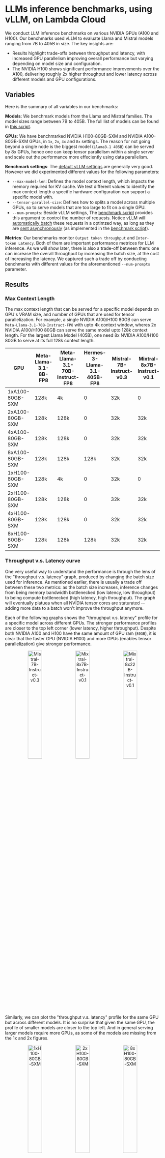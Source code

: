 
# LLMs inference benchmarks, using vLLM, on Lambda Cloud

We conduct LLM inference benchmarks on various NVIDIA GPUs (A100 and H100). Our benchmarks used vLLM to evaluate Llama and Mistral models ranging from 7B to 405B in size. The key insights are:
* Results highlight trade-offs between throughput and latency, with increased GPU parallelism improving overall performance but varying depending on model size and configuration.
* The NVIDIA H100 shows significant performance improvements over the A100, delivering roughly 2x higher throughput and lower latency across different models and GPU configurations.

## Variables

Here is the summary of all variables in our benchmarks:

__Models__: We benchmark models from the Llama and Mistral families. The model sizes range between 7B to 405B. The full list of models can be found in [this script](https://github.com/LambdaLabsML/vllm-benchmark/blob/main/cache_model.py#L3). 

__GPUs__: We have benchmarked NVIDIA H100-80GB-SXM and NVIDIA A100-80GB-SXM GPUs, in `1x`, `2x`, `4x` and `8x` settings. The reason for not going beyond a single node is the biggest model (`Llama3.1 405B`) can be served by 8x GPUs, hence one can keep tensor parallelism within a single server and scale out the performance more effeciently using data parallelism. 

__Benchmark settings__: The [default vLLM settings](https://docs.vllm.ai/en/latest/models/engine_args.html) are generally very good. However we did experimented different values for the following parameters:
* `--max-model-len`: Defines the model context length, which impacts the memory required for KV cache. We test different values to identify the max context length a specific hardware configuration can support a specific model with.
* `--tensor-parallel-size`: Defines how to splits a model across multiple GPUs, so to serve models that are too large to fit on a single GPU.
* `--num-prompts`: Beside vLLM settings, The [benchmark script](https://github.com/vllm-project/vllm/blob/main/benchmarks/benchmark_serving.py) provides this argument to control the number of requests. Notice vLLM will [automatically batch](https://github.com/vllm-project/vllm/issues/1707#issuecomment-1816797973) these requests in a optimzed way, as long as they are [sent asynchronously](https://github.com/vllm-project/vllm/issues/2257#issuecomment-1869400614) (as implemented in the [benchmark script](https://github.com/vllm-project/vllm/blob/main/benchmarks/benchmark_serving.py)).

__Metrics__: Our benchmarks monitor `Output token throughput` and `Inter-token Latency`. Both of them are important performance metrices for LLM inference. As we will show later, there is also a trade-off between them: one can increase the overall throughput by increasing the batch size, at the cost of increasing the latency. We captured such a trade off by conducting benchmarks with different values for the aforementioned `--num-prompts` parameter.


## Results

### Max Context Length

The max context length that can be served for a specific model depends on GPU's VRAM size, and number of GPUs that are used for tensor parallelization. For example, a single NVIDIA A100/H100 80GB can serve `Meta-Llama-3.1-70B-Instruct-FP8` with upto 4k context window, wheres 2x NVIDIA A100/H100 80GB can serve the same model upto 128k context length. For the largest Llama Model (405B), one need 8x NVIDIA A100/H100 80GB to serve at its full 128k context length.

| GPU                | Meta-Llama-3.1-8B-FP8 | Meta-Llama-3.1-70B-Instruct-FP8 | Hermes-3-Llama-3.1-405B-FP8 | Mistral-7B-Instruct-v0.3 | Mixtral-8x7B-Instruct-v0.1 | Mixtral-8x22B-Instruct-v0.1 | Mistral-Nemo-Instruct-2407 | Mistral-Large-Instruct-2407 |
|--------------------|-----------------------|---------------------------------|-----------------------------|---------------------------|----------------------------|-----------------------------|----------------------------|-----------------------------|
| 1xA100-80GB-SXM    | 128k                | 4k                            | 0                           | 32k                     | 0                          | 0                           | 128k                    | 0                           |
| 2xA100-80GB-SXM    | 128k                | 128k                          | 0                           | 32k                     | 32k                      | 0                           | 128k                    | 0                           |
| 4xA100-80GB-SXM    | 128k                | 128k                          | 0                           | 32k                     | 32k                      | 16k                       | 128k                    | 128k                     |
| 8xA100-80GB-SXM    | 128k                | 128k                          | 128k                      | 32k                     | 32k                      | 64k                       | 128k                    | 128k                     |
| 1xH100-80GB-SXM    | 128k                | 4k                            | 0                           | 32k                     | 0                          | 0                           | 128k                    | 0                           |
| 2xH100-80GB-SXM    | 128k                | 128k                          | 0                           | 32k                     | 32k                      | 0                           | 128k                    | 0                           |
| 4xH100-80GB-SXM    | 128k                | 128k                          | 0                           | 32k                     | 32k                      | 16k                       | 128k                    | 128k                     |
| 8xH100-80GB-SXM    | 128k                | 128k                          | 128k                      | 32k                     | 32k                      | 64k                       | 128k                    | 128k                     |


### Throughput v.s. Latency curve
One very useful way to understand the performance is through the lens of the "throughput v.s. latency" graph, produced by changing the batch size used for inference. As mentioned earlier, there is usually a trade off between these two metrics: as the batch size increases, inference changes from being memory bandwidth bottlenecked (low latency, low throughput) to being compute bottlenecked (high latency, high throughput). The graph will eventually platuea when all NVIDIA tensor cores are staturated -- adding more data to a batch won't improve the throughput anymore.

Each of the following graphs shows the "throughput v.s. latency" profile for a specific model across different GPUs. The stronger performance profiles are closer to the top left corner (lower latency, higher throughput). Despite both NVIDIA A100 and H100 have the same amount of GPU ram (`80GB`), it is clear that the faster GPU (NVIDIA H100) and more GPUs (enables tensor parallelization) give stronger performance. 

<p align="center">
  <img src="./renders/Mistral-7B-Instruct-v0.3_len2000.png" alt="Mistral-7B-Instruct-v0.3" width="30%" />
  <img src="./renders/Mixtral-8x7B-Instruct-v0.1_len2000.png" alt="Mixtral-8x7B-Instruct-v0.1" width="30%" />
  <img src="./renders/Mixtral-8x22B-Instruct-v0.1_len2000.png" alt="Mixtral-8x22B-Instruct-v0.1" width="30%" />
</p>


Similarly, we can plot the "throughput v.s. latency" profile for the same GPU but across different models. It is no surprise that given the same GPU, the profile of smaller models are closer to the top left. And in general serving larger models require more GPUs, as some of the models are missing from the 1x and 2x figures.

<p align="center">
  <img src="./renders/1xH100-80GB-SXM.png" alt="1xH100-80GB-SXM" width="30%" />
  <img src="./renders/2xH100-80GB-SXM.png" alt="2xH100-80GB-SXM" width="30%" />
  <img src="./renders/8xH100-80GB-SXM.png" alt="8xH100-80GB-SXM" width="30%" />
</p>


### Tensor Parallel v.s. Data Parallel
Which is a better way to scale the performance? Is it better to scale vertically using tensor parallelism, or is it better to scale horizontally with daa parallelism. The former gives you a "beefier" processor by combining the memory and tensor cores from multiple GPUs, at the cost of inter-device communication; while the later keep each GPUs independent so you have a fleet of less powerful devices. 

The following figures illustrate the different characteristics of these two parallelism strategies. To do so, we doubled the number of GPUs and applied either DP to horizontally scale the system, or TP to vertically scale the system. We also double the number of prompts used in the system so to make sure data parallelism could double its throughput while keeping the latency unaffected. Our benchmark showed tensor parallelism runs at lower latencies, while data parallelism runs at higher throughputs. 

<p align="center">
  <img src="./renders/scale_Mistral-7B-Instruct-v0.3_len2000.png" alt="scale_Mistral-7B-Instruct-v0.3_len2000" width="30%" />
  <img src="./renders/scale_Mixtral-8x7B-Instruct-v0.1_len2000.png" alt="scale_Mixtral-8x7B-Instruct-v0.1_len2000" width="30%" />
  <img src="./renders/scale_Mixtral-8x22B-Instruct-v0.1_len2000.png" alt="scale_Mixtral-8x22B-Instruct-v0.1_len2000" width="30%" />
</p>

In general, scaling inference using data parallelism is often more effective than tensor parallelism, if the model fits within the system. The table below provides some data, showing how `throughput/latency` scales poorly for "overly" tensor parallelized systems: with `--num-prompts` fixed at 320 to ensure a large batch size and fully utilize the compute, the throughputs of tensor parallelism still scale far from linearly, unlike the expected behavior with data parallelism.

|                  | Meta-Llama-3.1-8B-FP8 | Meta-Llama-3.1-70B-Instruct-FP8 | Hermes-3-Llama-3.1-405B-FP8 | Mistral-7B-Instruct-v0.3 | Mixtral-8x7B-Instruct-v0.1 | Mixtral-8x22B-Instruct-v0.1 | Mistral-Nemo-Instruct-2407 | Mistral-Large-Instruct-2407 |
|------------------|----------------------:|--------------------------------:|----------------------------:|-------------------------:|---------------------------:|----------------------------:|----------------------------:|-----------------------------:|
| 1xA100-80GB-SXM  | 1517.54/42.85          | 208.79/58.26                    | N/A                         | 1591.4/56.51             | N/A                        | N/A                         | 1277.85/61.48               | N/A                          |
| 2xA100-80GB-SXM  | 1854.27/38.21          | 662.64/120.32                   | N/A                         | 1861.61/53.52            | 1017.34/67.24              | N/A                         | 1593.97/51.39               | N/A                          |
| 4xA100-80GB-SXM  | 1899.76/40.02          | 956.53/88.25                    | N/A                         | 2228.35/44.66            | 1098.11/56.05              | 715.37/95.54                | 1919.13/44.7                | 642.03/129.96                |
| 8xA100-80GB-SXM  | 1972.26/40.47          | 1162.78/74.12                   | 467.85/180.74               | 2381.43/39.89            | 1289.26/49.91              | 946.22/71.43                | 2035.34/40.7                | 947.56/88.72                 |
| 1xH100-80GB-SXM  | 3400.4/19.75           | 418.92/35.84                    | N/A                         | 3281.19/27.23            | N/A                        | N/A                         | 2414.81/31.16               | N/A                          |
| 2xH100-80GB-SXM  | 3688.64/18.83          | 1727.69/49.33                   | N/A                         | 3758.54/24.26            | 1430.42/38.08              | N/A                         | 3064.06/24.44               | N/A                          |
| 4xH100-80GB-SXM  | 3475.27/20.26          | 2242.99/38.26                   | N/A                         | 4133.32/21.79            | 2102.86/30.36              | 1190.38/51.35               | 3509.24/22.1                | 1301.24/56.42                |
| 8xH100-80GB-SXM  | 3931.83/17.61          | 2572.8/33.71                    | 1230.74/73.54               | 4397.11/21.56            | 2073.9/25.88               | 1558.66/39.25               | 3686.29/22.85               | 1734.19/46.23                |


### Performance v.s. max_model_len
Although the `max_model_len` decides the max context length a system can support a model with, it is interesting that the "throughput v.s. latency" profile doesn't vary by it. As shown in the figure below, there is little difference between the benchmark outcomes of the same system using `max_model_len` range between `2000`  to `128000`. 

<p align="center">
  <img src="./renders/1xH100-80GB-SXM_Meta-Llama-3.1-8B-FP8.png" alt="1xH100-80GB-SXM_Meta-Llama-3.1-8B-FP8" width="30%" />
  <img src="./renders/2xH100-80GB-SXM_Meta-Llama-3.1-70B-Instruct-FP8.png" alt="2xH100-80GB-SXM_Meta-Llama-3.1-70B-Instruct-FP8" width="30%" />
  <img src="./renders/8xH100-80GB-SXM_Hermes-3-Llama-3.1-405B-FP8.png" alt="8xH100-80GB-SXM_Hermes-3-Llama-3.1-405B-FP8" width="30%" />
</p>


### H100 v.s. A100
The performance gap between NVIDIA H100 80GB SXM and A100 80GB SXM varies from model to model. Overall H100 can deliver around 2x higher throughput and 2x lower latency. As an example, for serving `Mistral-7B-Instruct-v0.3`, `1xH100` delivers 2.06x higher througput and 2.07x lower latency. For serving `Hermes-3-Llama-3.1-405B-FP8`, `8xH100` delivers 2.65x higher throughput and 2.45x lower latency. 


### vLLM v0.5.4 v.s. v0.6.0
This benchmark was conducted with vLLM `v0.5.4`. We observed major improvements with the latest version, `v0.6.0`, particularly in reducing CPU overhead. Our tests confirm that `v0.6.0` more than doubles output throughput and reduces Median Time Per Output Token (TPOT) for Llama 3.1 8B and 70B models. This is largely thanks to the multi-step scheduling feature (`num-scheduler-steps=10`). The performance gain is smaller for the Llama 405B model, likely due to its heavier computation where CPU bottlenecks are less significant.

A key improvement in `v0.6.0` is higher GPU utilization. For example, in the Llama 3.1 8B benchmark, GPU power draw increased from `~60%` in `v0.5.4` to `~95%`.

One "tradeoff" is the higher median inter-token latency (ITL) in `v0.6.0`, as [reported by other community contributors](https://github.com/sgl-project/sglang/tree/main/benchmark/benchmark_vllm_060). Since tokens are streamed only after a batch of generation steps is complete, ITL will be inflated by the `num-scheduler-steps`. This can cause some "chunkiness" in streaming, but it’s unlikely to affect user experience since most LLM services stream faster than the human reading speed.

The tables below compare the performance of `v0.5.4`, `v0.6.0+step1`, and `v0.6.0+step10` across three different Llama 3.1 models. The impact of `num-scheduler-steps` is clear, showing significant improvements in output throughput and Median TPOT. We set requests per second (`rps`) to `inf` to simulate high inbound traffic. For all tests, we set `max-num-seq=256` and `max-seq-len=2048`. As of this writing, the vLLM team is working on [PR#8001](https://github.com/vllm-project/vllm/pull/8001) to support `num-scheduler-steps` with chunked prefill, allowing the latest optimizations to run at full context length for large models.

`Llama 3.1 8B`: `tp=1`, `rps=inf`, `num-prompt=5000`, `max-num-seq=256`, `max-seq-len=2048`
| vLLM version | Chuncked Prefill | Scheduler Steps | Output Throughput (tokens/sec) | Median TPOT (ms) | Median ITL (ms) |
|--------------|------------------|-----------------|--------------------------------|------------------|-----------------|
| v0.5.4       | True             | N/A             | 3032.04           | 64.06       | 48.28      | 
| v0.6.0       | False            | 1               | 3958.40           | 196.24      | 179.17     | 
| v0.6.0       | False            | 10              | 8088.35           | 25.57       | 243.76     | 


`Llama 3.1 70B`: `tp=4`, `rps=inf`, `num-prompt=5000`, `max-num-seq=256`, `max-seq-len=2048`
| vLLM version | Chuncked Prefill | Scheduler Steps | Output Throughput (tokens/sec) | Median TPOT (ms) | Median ITL (ms) |
|--------------|------------------|-----------------|--------------------------------|------------------|-----------------|
| v0.5.4       | True             | N/A             | 1491.93           | 125.78      | 74.22      | 
| v0.6.0       | False            | 1               | 2291.0            | 102.99      | 63.54      | 
| v0.6.0       | False            | 10              | 3542.88           | 61.10       | 574.07     | 


`Llama 3.1 405B FP8`: `tp=8`, `rps=inf`, `num-prompt=1280`, `max-num-seq=256`, `max-seq-len=2048`
| vLLM version | Chuncked Prefill | Scheduler Steps | Output Throughput (tokens/sec) | Median TPOT (ms) | Median ITL (ms) |
|--------------|------------------|-----------------|--------------------------------|------------------|-----------------|
| v0.5.4       | True             | N/A             | 1220.26           | 182.72      | 144.06     | 
| v0.6.0       | False            | 1               | 1331.25           | 163.52      | 114.42     | 
| v0.6.0       | False            | 10              | 1714.07           | 112.20      | 1036.33    | 


## Conclusion
The benchmarks demonstrate that NVIDIA H100 GPUs significantly outperform A100 GPUs, especially when handling larger models like the Llama and Mistral families. By leveraging tensor parallelism and optimizing batch sizes, the vLLM framework effectively balances throughput and latency, making it a powerful tool for large-scale LLM inference. For those aiming to optimize performance in similar contexts, utilizing H100 GPUs and adjusting parallelism settings may be particularly effective.

